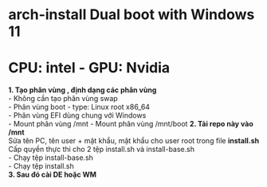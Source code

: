 # arch-install Dual boot with Windows 11
# CPU: intel - GPU: Nvidia
<b>1. Tạo phân vùng , định dạng các phân vùng </b></br>
    - Không cần tạo phân vùng swap </br>
    - Phân vùng boot - type: Linux root x86_64 </br>
    - Phân vùng EFI dùng chung với Windows </br>
    - Mount phân vùng /mnt
    - Mount phân vùng /mnt/boot
<b> 2. Tải repo này vào /mnt </b></br>
    Sửa tên PC, tên user + mật khẩu, mật khẩu cho user root trong file <b>install.sh</b> </br>
    Cấp quyền thực thi cho 2 tệp install.sh và install-base.sh </br>
    - Chạy tệp install-base.sh </br>
    - Chạy tệp install.sh </br>
  <b> 3. Sau đó cài DE hoặc WM </b>
